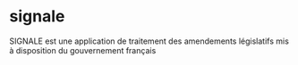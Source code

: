 # signale
SIGNALE est une application de traitement des amendements législatifs mis à disposition du gouvernement français

